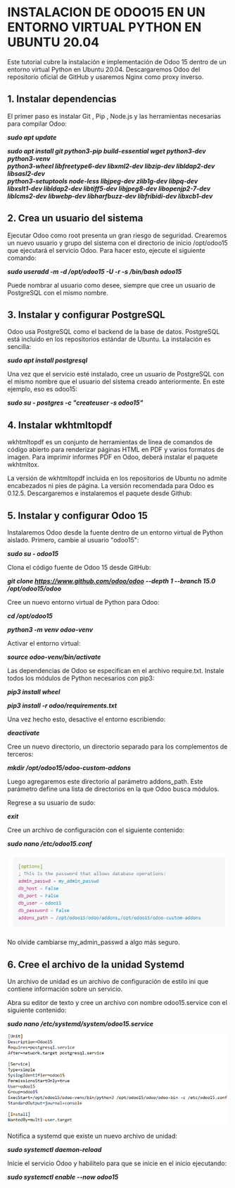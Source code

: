# INSTALACION DE ODOO15 EN UN ENTORNO VIRTUAL PYTHON EN UBUNTU 20.04
Este tutorial cubre la instalación e implementación de Odoo 15 dentro de un entorno virtual Python en Ubuntu 20.04. Descargaremos Odoo del repositorio oficial de GitHub y usaremos Nginx como proxy inverso.
## 1. Instalar dependencias
El primer paso es instalar Git , Pip , Node.js y las herramientas necesarias para compilar Odoo:

**_sudo apt update_**

**_sudo apt install git python3-pip build-essential wget python3-dev python3-venv \
    python3-wheel libfreetype6-dev libxml2-dev libzip-dev libldap2-dev libsasl2-dev \
    python3-setuptools node-less libjpeg-dev zlib1g-dev libpq-dev \
    libxslt1-dev libldap2-dev libtiff5-dev libjpeg8-dev libopenjp2-7-dev \
    liblcms2-dev libwebp-dev libharfbuzz-dev libfribidi-dev libxcb1-dev_**
    
## 2. Crea un usuario del sistema
Ejecutar Odoo como root presenta un gran riesgo de seguridad. Crearemos un nuevo usuario y grupo del sistema con el directorio de inicio /opt/odoo15 que ejecutará el servicio Odoo. Para hacer esto, ejecute el siguiente comando:

**_sudo useradd -m -d /opt/odoo15 -U -r -s /bin/bash odoo15_**

Puede nombrar al usuario como desee, siempre que cree un usuario de PostgreSQL con el mismo nombre.

## 3. Instalar y configurar PostgreSQL
Odoo usa PostgreSQL como el backend de la base de datos. PostgreSQL está incluido en los repositorios estándar de Ubuntu. La instalación es sencilla:

**_sudo apt install postgresql_**

Una vez que el servicio esté instalado, cree un usuario de PostgreSQL con el mismo nombre que el usuario del sistema creado anteriormente. En este ejemplo, eso es odoo15:

**_sudo su - postgres -c "createuser -s odoo15"_**

## 4. Instalar wkhtmltopdf
wkhtmltopdf es un conjunto de herramientas de línea de comandos de código abierto para renderizar páginas HTML en PDF y varios formatos de imagen. Para imprimir informes PDF en Odoo, deberá instalar el paquete wkhtmltox.

La versión de wkhtmltopdf incluida en los repositorios de Ubuntu no admite encabezados ni pies de página. La versión recomendada para Odoo es 0.12.5. Descargaremos e instalaremos el paquete desde Github:

## 5. Instalar y configurar Odoo 15
Instalaremos Odoo desde la fuente dentro de un entorno virtual de Python aislado.
Primero, cambie al usuario "odoo15":

**_sudo su - odoo15_**

Clona el código fuente de Odoo 15 desde GitHub:

**_git clone https://www.github.com/odoo/odoo --depth 1 --branch 15.0 /opt/odoo15/odoo_**

Cree un nuevo entorno virtual de Python para Odoo:

**_cd /opt/odoo15_**

**_python3 -m venv odoo-venv_**

Activar el entorno virtual:

**_source odoo-venv/bin/activate_**

Las dependencias de Odoo se especifican en el archivo require.txt. Instale todos los módulos de Python necesarios con pip3:

**_pip3 install wheel_**

**_pip3 install -r odoo/requirements.txt_**

Una vez hecho esto, desactive el entorno escribiendo:

**_deactivate_**

Cree un nuevo directorio, un directorio separado para los complementos de terceros:

**_mkdir /opt/odoo15/odoo-custom-addons_**

Luego agregaremos este directorio al parámetro addons_path. Este parámetro define una lista de directorios en la que Odoo busca módulos.

Regrese a su usuario de sudo:

**_exit_**

Cree un archivo de configuración con el siguiente contenido:

**_sudo nano /etc/odoo15.conf_**

![Screenshot](Captura_4.png)

No olvide cambiarse my_admin_passwd a algo más seguro.

## 6. Cree el archivo de la unidad Systemd
Un archivo de unidad es un archivo de configuración de estilo ini que contiene información sobre un servicio.

Abra su editor de texto y cree un archivo con nombre odoo15.service con el siguiente contenido:

**_sudo nano /etc/systemd/system/odoo15.service_**

![Screenshot](Captura_5.png)

Notifica a systemd que existe un nuevo archivo de unidad:

**_sudo systemctl daemon-reload_**

Inicie el servicio Odoo y habilítelo para que se inicie en el inicio ejecutando:

**_sudo systemctl enable --now odoo15_**



